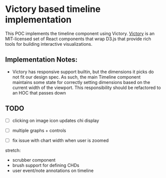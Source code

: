 # Victory based timeline implementation

This POC implements the timeline component using Victory.
[Victory](https://formidable.com/open-source/victory/) is an MIT-licensed set
of React components that wrap D3.js that provide rich tools for building
interactive visualizations.


## Implementation Notes:

 * Victory has responsive support builtin, but the dimensions it picks do not fit
   our design spec. As such, the main Timeline component maintains some state for
   correctly setting dimensions based on the current width of the viewport. This
   responsibility should be refactored to an HOC that passes down


## TODO

- [ ] clicking on image icon updates chi display
- [ ] multiple graphs + controls
- [ ] fix issue with chart width when user is zoomed


stretch:
- scrubber component
- brush support for defining CHDs
- user event/note annotations on timeline
